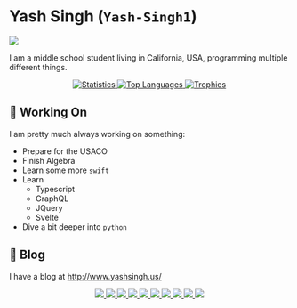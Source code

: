 # Yash Singh (`Yash-Singh1`)

<img src="https://komarev.com/ghpvc/?username=Yash-Singh1&color=ff69b4&label=Profile+views" />

I am a middle school student living in California, USA, programming multiple different things.

<p align="center">
  <a href="javascript:;">
    <img src="https://github-readme-stats.vercel.app/api?username=Yash-Singh1&count_private=true&theme=vue-dark" alt="Statistics" />
    <img src="https://github-readme-stats.vercel.app/api/top-langs/?username=Yash-Singh1&layout=compact&langs_count=10&theme=vue-dark&count_private=true" alt="Top Languages" />
    <img src="https://github-profile-trophy.vercel.app/?username=Yash-Singh1&theme=nord&column=7" alt="Trophies" />
  </a>
</p>

## 📝 Working On

I am pretty much always working on something:

- Prepare for the USACO
- Finish Algebra
- Learn some more `swift`
- Learn
  - Typescript
  - GraphQL
  - JQuery
  - Svelte
- Dive a bit deeper into `python`

## 📰 Blog

I have a blog at <http://www.yashsingh.us/>

<p align="center">
  <a href="javascript:;">
    <img src="https://img.shields.io/badge/-C%23-2e3440?logoColor=81a1c1&logo=C%20Sharp" />
    <img src="https://img.shields.io/badge/-Python-2e3440?logoColor=81a1c1&logo=Python" />
    <img src="https://img.shields.io/badge/-JavaScript-2e3440?logoColor=81a1c1&logo=JavaScript" />
    <img src="https://img.shields.io/badge/-TypeScript-2e3440?logoColor=81a1c1&logo=TypeScript" />
    <img src="https://img.shields.io/badge/-CoffeeScript-2e3440?logoColor=81a1c1&logo=CoffeeScript" />
    <img src="https://img.shields.io/badge/-Swift-2e3440?logoColor=81a1c1&logo=Swift" />
    <img src="https://img.shields.io/badge/-Bash-2e3440?logoColor=81a1c1&logo=GNU%20Bash" />
    <img src="https://img.shields.io/badge/-HTML5-2e3440?logoColor=81a1c1&logo=html5" />
    <img src="https://img.shields.io/badge/-CSS3-2e3440?logoColor=81a1c1&logo=CSS3" />
    <img src="https://img.shields.io/badge/-NodeJS-2e3440?logoColor=81a1c1&logo=node.js" />
  </a>
</p>
